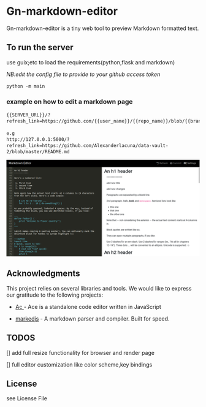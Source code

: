 # Gn-markdown-editor

Gn-markdown-editor  is a tiny web tool to preview Markdown formatted text.


## To run the server

use guix;etc to load the requirements(python,flask and markdown)

*NB:edit the config file to provide to your github access token*


```
python -m main

```

### example on how to edit a markdown page


```
{{SERVER_URL}}/?refresh_link=https://github.com/{{user_name}}/{{repo_name}}/blob/{{branch}}/{{file_name}}

e.g 
http://127.0.0.1:5000/?refresh_link=https://github.com/Alexanderlacuna/data-vault-2/blob/master/README.md

```


![Demo](preview.png)



## Acknowledgments

This project relies on several  libraries and tools. We would like to express our gratitude to the following  projects:


- [Ac ](https://github.com/ajaxorg/ace) - Ace is a standalone code editor written in JavaScript

- [markedjs](https://marked.js.org/) - A markdown parser and compiler. Built for speed.



## TODOS

[] add full resize functionality for browser and render page

[] full editor customization like color scheme,key bindings 



## License
see License File

